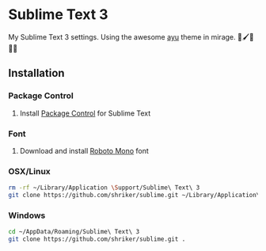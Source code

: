 # Sublime Text 3

My Sublime Text 3 settings. Using the awesome [ayu](https://github.com/dempfi/ayu) theme in mirage. 🎨🖌💙💀🐱

## Installation

### Package Control ###

1. Install [Package Control](https://packagecontrol.io/) for Sublime Text

### Font ###

1. Download and install [Roboto Mono](https://fonts.google.com/specimen/Roboto+Mono) font

### OSX/Linux ###

``` bash
rm -rf ~/Library/Application \Support/Sublime\ Text\ 3
git clone https://github.com/shriker/sublime.git ~/Library/Application\ Support/Sublime\ Text\ 3
```

### Windows ###

``` bash
cd ~/AppData/Roaming/Sublime\ Text\ 3
git clone https://github.com/shriker/sublime.git .
```
